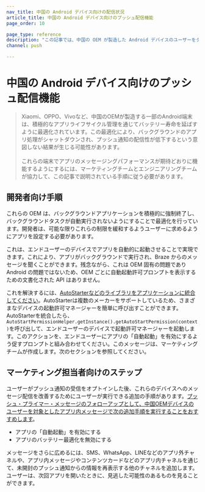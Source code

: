 ```yaml
---
nav_title: 中国の Android デバイス向けの配信状況
article_title: 中国の Android デバイス向けのプッシュ配信機能
page_order: 10

page_type: reference
description: "この記事では、中国の OEM が製造した Android デバイスのユーザーをターゲットにする場合に注意すべきプッシュ配信の微妙な違いについて説明します。"
channel: push

---
```


# 中国の Android デバイス向けのプッシュ配信機能

> Xiaomi、OPPO、Vivoなど、中国のOEMが製造する一部のAndroid端末は、積極的なアプリライフサイクル管理を通じてバッテリー寿命を延ばすように最適化されています。この最適化により、バックグラウンドのアプリ処理がシャットダウンされ、プッシュ通知の配信性が低下するという意図しない結果が生じる可能性があります。<br><br>これらの端末でアプリのメッセージングパフォーマンスが期待どおりに機能するようにするには、マーケティングチームとエンジニアリングチームが協力して、この記事で説明されている手順に従う必要があります。

## 開発者向け手順
これらの OEM は、バックグラウンドアプリケーションを積極的に強制終了し、バックグラウンドタスクが自動実行されないようにすることで最適化を行っています。開発者は、可能な限りこれらの制限を緩和するようユーザーに求めるようにアプリを設定する必要があります。

これは、エンドユーザーのデバイスでアプリを自動的に起動させることで実現できます。これにより、アプリがバックグラウンドで実行され、Braze からのメッセージを聞くことができます。残念ながら、これは OEM 固有の問題であり Android の問題ではないため、OEM ごとに自動起動許可プロンプトを表示するための文書化された API はありません。

これを解決するには、[AutoStarterなどのライブラリをアプリケーションに統合してください](https://github.com/judemanutd/AutoStarter)。AutoStarterは複数のメーカーをサポートしているため、さまざまなデバイスの起動許可マネージャーを簡単に呼び出すことができます。AutoStarterを統合したら、`AutoStartPermissionHelper.getInstance().getAutoStartPermission(context)`を呼び出して、エンドユーザーのデバイスで起動許可マネージャーを起動します。このアクションを、エンドユーザーにアプリの「自動起動」を有効にするよう促すプロンプトと組み合わせてください。このメッセージは、マーケティングチームが作成します。次のセクションを参照してください。

## マーケティング担当者向けのステップ
ユーザーがプッシュ通知の受信をオプトインした後、これらのデバイスへのメッセージ配信を改善するためにユーザーが実行できる追加の手順があります。[プッシュ・プライマー・メッセージのフォローアップとして、中国OEMデバイスのユーザーを対象としたアプリ内メッセージで次の追加手順を実行することをおすすめします]({{site.baseurl}}/user_guide/message_building_by_channel/push/push_primer_messages/)。

- アプリの「自動起動」を有効にする
- アプリのバッテリー最適化を無効にする

メッセージをさらに広めるには、SMS、WhatsApp、LINEなどのアプリ外チャネルや、アプリ内メッセージやコンテンツカードなどのアプリ内チャネルを通じて、未開封のプッシュ通知からの情報を再表示する他のチャネルを追加します。ユーザーは、次回アプリを開いたときに、見逃した可能性のあるものを見ることができます。